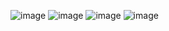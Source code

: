 ![image](https://github.com/vishalsk07/IGNIS_ASSIGNMENT/assets/152968803/3d6e7b5f-5884-4a90-9580-3442bd782237)
![image](https://github.com/vishalsk07/IGNIS_ASSIGNMENT/assets/152968803/8f5cf21a-aa5e-4a3d-806f-4b1047e0a117)
![image](https://github.com/vishalsk07/IGNIS_ASSIGNMENT/assets/152968803/006a4973-4014-416d-b51f-4fc1e7fca60b)
![image](https://github.com/vishalsk07/IGNIS_ASSIGNMENT/assets/152968803/2bb34fb1-9024-4b84-b757-472b7f783387)



